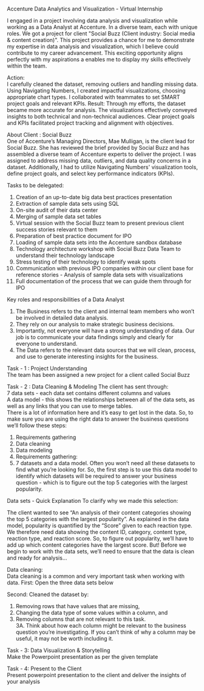 Accenture Data Analytics and Visualization - Virtual Internship 

I engaged in a project involving data analysis and visualization while working as a Data Analyst at Accenture. In a diverse team, each with unique roles. We got a project for client "Social Buzz (Client industry: Social media & content creation)". This project provides a chance for me to demonstrate my expertise in data analysis and visualization, which I believe could contribute to my career advancement. This exciting opportunity aligns perfectly with my aspirations a enables me to display my skills effectively within the team.

Action:   
I carefully cleaned the dataset, removing outliers and handling missing data. Using Navigating Numbers, I created impactful visualizations, choosing appropriate chart types. I collaborated with teammates to set SMART project goals and relevant KPIs. Result: Through my efforts, the dataset became more accurate for analysis. The visualizations effectively conveyed insights to both technical and non-technical audiences. Clear project goals and KPIs facilitated project tracking and alignment with objectives.

About Client : Social Buzz  
One of Accenture’s Managing Directors, Mae Mulligan, is the client lead for Social Buzz. She has reviewed the brief provided by Social Buzz and has assembled a diverse team of Accenture experts to deliver the project. I was assigned to address missing data, outliers, and data quality concerns in a dataset. Additionally, I had to utilize Navigating Numbers' visualization tools, define project goals, and select key performance indicators (KPIs).

Tasks to be delegated:
1. Creation of an up-to-date big data best practices presentation
2. Extraction of sample data sets using SQL
3. On-site audit of their data center
4. Merging of sample data set tables
5. Virtual session with the Social Buzz team to present previous client success stories relevant to them
6. Preparation of best practice document for IPO
7. Loading of sample data sets into the Accenture sandbox database
8. Technology architecture workshop with Social Buzz Data Team to understand their technology landscape
9. Stress testing of their technology to identify weak spots
10. Communication with previous IPO companies within our client base for reference stories - Analysis of sample data sets with visualizations
11. Full documentation of the process that we can guide them through for IPO

    
Key roles and responsibilities of a Data Analyst  
 
1. The Business refers to the client and internal team members who won’t be involved in detailed data analysis.
2. They rely on our analysis to make strategic business decisions.
3. Importantly, not everyone will have a strong understanding of data. Our job is to communicate your data findings simply and clearly for everyone to understand.
4. The Data refers to the relevant data sources that we will clean, process, and use to generate interesting insights for the business.

Task - 1 : Project Understanding  
The team has been assigned a new project for a client called Social Buzz 

Task - 2 : Data Cleaning & Modeling 
The client has sent through:    
7 data sets - each data set contains different columns and values    
A data model - this shows the relationships between all of the data sets, as well as any links that you can use to merge tables.     
There is a lot of information here and it’s easy to get lost in the data. So, to make sure you are using the right data to answer the business questions we’ll follow these steps: 

1. Requirements gathering
2. Data cleaning
3. Data modeling
4. Requirements gathering:
5. 7 datasets and a data model. Often you won’t need all these datasets to find what you’re looking for. So, the first step is to use this data model to identify which datasets will be required to answer your business question - which is to figure out the top 5 categories with the largest popularity.

Data sets - Quick Explanation To clarify why we made this selection:

The client wanted to see “An analysis of their content categories showing the top 5 categories with the largest popularity”.
As explained in the data model, popularity is quantified by the “Score” given to each reaction type.
We therefore need data showing the content ID, category, content type, reaction type, and reaction score.
So, to figure out popularity, we’ll have to add up which content categories have the largest score.
But! Before we begin to work with the data sets, we’ll need to ensure that the data is clean and ready for analysis…

Data cleaning:   
Data cleaning is a common and very important task when working with data. First: Open the three data sets below

Second: Cleaned the dataset by:  

1. Removing rows that have values that are missing,
2. Changing the data type of some values within a column, and
3. Removing columns that are not relevant to this task.   
     3A. Think about how each column might be relevant to the business question you’re investigating. If you can’t think of why a column may be useful, it may not be worth including it.

Task - 3:  Data Visualization & Storytelling   
Make the Powerpoint presentation as per the given template 

Task - 4:   Present to the Client    
Present powerpoint presentation to the client and deliver the insights of your analysis


